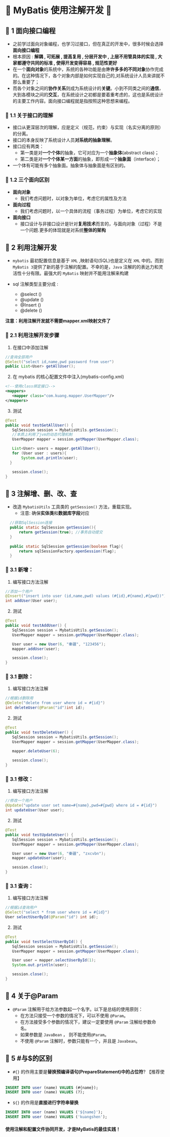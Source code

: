 # &#127800; MyBatis 使用注解开发 &#127800; 
## &#127800; 1 面向接口编程

- 之前学过面向对象编程，也学习过接口，但在真正的开发中，很多时候会选择**面向接口编程**
- 根本原因 :  **解耦 , 可拓展 , 提高复用 , 分层开发中 , 上层不用管具体的实现 , 大家都遵守共同的标准 , 使得开发变得容易 , 规范性更好**
- 在一个**面向对象**的系统中，系统的各种功能是由**许许多多的不同对象**协作完成的。在这种情况下，各个对象内部是如何实现自己的,对系统设计人员来讲就不那么重要了；
- 而各个对象之间的**协作关系**则成为系统设计的**关键**。小到不同类之间的**通信**，大到各模块之间的**交互**，在系统设计之初都是要着重考虑的，这也是系统设计的主要工作内容。面向接口编程就是指按照这种思想来编程。

### &#127800; 1.1 关于接口的理解

- 接口从更深层次的理解，应是定义（规范，约束）与实现（名实分离的原则）的分离。
- 接口的本身反映了系统设计人员**对系统的抽象理解**。
- 接口应有两类：
  - 第一类是对**一个个体**的抽象，它可对应为一个**抽象体**(abstract class)；
  - 第二类是对**一个个体某一方面**的抽象，即形成一个**抽象面**（interface）；
- 一个体有可能有多个抽象面。抽象体与抽象面是有区别的。

### &#127800; 1.2 三个面向区别

- **面向对象**
  - 我们考虑问题时，以对象为单位，考虑它的属性及方法
- **面向过程**
  - 我们考虑问题时，以一个具体的流程（事务过程）为单位，考虑它的实现
- **面向接口**
  - 接口设计与非接口设计是针对**复用技术**而言的，与面向对象（过程）不是一个问题.更多的体现就是对系统**整体的架构**

## &#127800; 2 利用注解开发
- `mybatis` 最初配置信息是基于 `XML` ,映射语句(SQL)也是定义在 `XML` 中的。而到`MyBatis 3`提供了新的基于注解的配置。不幸的是，`Java` 注解的的表达力和灵活性十分有限。最强大的 `MyBatis` 映射并不能用注解来构建

- sql 注解类型主要分成 :
  - @select ()
  - @update ()
  - @Insert ()
  - @delete ()
  
**注意：利用注解开发就不需要mapper.xml映射文件了**

### &#127800; 2.1 利用注解开发步骤
1. 在接口中添加注解
```java
//查询全部用户
@Select("select id,name,pwd password from user")
public List<User> getAllUser();
```
2. 在 mybatis 的核心配置文件中注入(mybatis-config.xml)
```xml
<!--使用class绑定接口-->
<mappers>
   <mapper class="com.kuang.mapper.UserMapper"/>
</mappers>
```
3. 测试
```java
@Test
public void testGetAllUser() {
   SqlSession session = MybatisUtils.getSession();
   //本质上利用了jvm的动态代理机制
   UserMapper mapper = session.getMapper(UserMapper.class);

   List<User> users = mapper.getAllUser();
   for (User user : users){
       System.out.println(user);
  }

   session.close();
}
```

## &#127800; 3 注解增、删、改、查

- 改造 `MybatisUtils` 工具类的 `getSession()` 方法，重载实现。
  - 注意: 确保**实体类**和**数据库字段**对应
```java
  //获取SqlSession连接
  public static SqlSession getSession(){
      return getSession(true); //事务自动提交
  }
 
  public static SqlSession getSession(boolean flag){
      return sqlSessionFactory.openSession(flag);
  }
```

### &#127800; 3.1 新增：
1. 编写接口方法注解
```java
//添加一个用户
@Insert("insert into user (id,name,pwd) values (#{id},#{name},#{pwd})")
int addUser(User user);
```
2. 测试
```java
@Test
public void testAddUser() {
   SqlSession session = MybatisUtils.getSession();
   UserMapper mapper = session.getMapper(UserMapper.class);

   User user = new User(6, "秦疆", "123456");
   mapper.addUser(user);

   session.close();
}
```
### &#127800; 3.1 删除：
1. 编写接口方法注解
```java
//根据id删除用
@Delete("delete from user where id = #{id}")
int deleteUser(@Param("id")int id);
```
2. 测试
```java
@Test
public void testDeleteUser() {
   SqlSession session = MybatisUtils.getSession();
   UserMapper mapper = session.getMapper(UserMapper.class);

   mapper.deleteUser(6);
   
   session.close();
}
```
### &#127800; 3.1 修改：
1. 编写接口方法注解
```java
//修改一个用户
@Update("update user set name=#{name},pwd=#{pwd} where id = #{id}")
int updateUser(User user);
```
2. 测试
```java
@Test
public void testUpdateUser() {
   SqlSession session = MybatisUtils.getSession();
   UserMapper mapper = session.getMapper(UserMapper.class);

   User user = new User(6, "秦疆", "zxcvbn");
   mapper.updateUser(user);

   session.close();
}
```
### &#127800; 3.1 查询：
1. 编写接口方法注解
```java
//根据id查询用户
@Select("select * from user where id = #{id}")
User selectUserById(@Param("id") int id);
```
2. 测试
```java
@Test
public void testSelectUserById() {
   SqlSession session = MybatisUtils.getSession();
   UserMapper mapper = session.getMapper(UserMapper.class);

   User user = mapper.selectUserById(1);
   System.out.println(user);

   session.close();
}
```
## &#127800; 4 关于@Param
- `@Param` 注解用于给方法参数起一个名字。以下是总结的使用原则：
  - 在方法只接受一个参数的情况下，可以不使用 `@Param`。
  - 在方法接受多个参数的情况下，建议一定要使用 `@Param` 注解给参数命名。
  - 如果参数是 `JavaBean` ， 则不能使用`@Param`。
  - 不使用 `@Param` 注解时，参数只能有一个，并且是 `Javabean`。
  
## &#127800; 5 #与$的区别
- `#{}` 的作用主要是**替换预编译语句(PrepareStatement)中的占位符**? 【推荐使用】
```sql
INSERT INTO user (name) VALUES (#{name});
INSERT INTO user (name) VALUES (?);
```
- `${}` 的作用是**直接进行字符串替换**
```sql
INSERT INTO user (name) VALUES ('${name}');
INSERT INTO user (name) VALUES ('kuangshen');
```
#### 使用注解和配置文件协同开发，才是MyBatis的最佳实践！